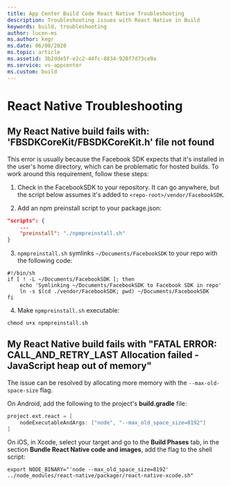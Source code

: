 ```yaml
---
title: App Center Build Code React Native Troubleshooting
description: Troubleshooting issues with React Native in Build
keywords: build, troubleshooting
author: lucen-ms
ms.author: kegr
ms.date: 06/08/2020
ms.topic: article
ms.assetid: 3b2dde5f-e2c2-44fc-8834-928f7d73ce9a
ms.service: vs-appcenter
ms.custom: build
---
```


# React Native Troubleshooting
## My React Native build fails with: 'FBSDKCoreKit/FBSDKCoreKit.h' file not found
This error is usually because the Facebook SDK expects that it's installed in the user's home directory, which can be problematic for hosted builds. To work around this requirement, follow these steps:

1. Check in the FacebookSDK to your repository. It can go anywhere, but the script below assumes it's added to `<repo-root>/vendor/FacebookSDK`.

2. Add an npm preinstall script to your package.json:
```json
"scripts": {
    ...
    "preinstall": "./npmpreinstall.sh"
}
```

3. `npmpreinstall.sh` symlinks `~/Documents/FacebookSDK` to your repo with the following code:
```shell
#!/bin/sh
if [ ! -L ~/Documents/FacebookSDK ]; then
    echo 'Symlinking ~/Documents/FacebookSDK to Facebook SDK in repo'
    ln -s $(cd ./vendor/FacebookSDK; pwd) ~/Documents/FacebookSDK
fi
```
4. Make `npmpreinstall.sh` executable: 
```shell
chmod u+x npmpreinstall.sh
```

## My React Native build fails with "FATAL ERROR: CALL_AND_RETRY_LAST Allocation failed - JavaScript heap out of memory"
The issue can be resolved by allocating more memory with the `--max-old-space-size` flag.

On Android, add the following to the project's **build.gradle** file:

```groovy
project.ext.react = [
    nodeExecutableAndArgs: ["node", "--max_old_space_size=8192"]
]
```

On iOS, in Xcode, select your target and go to the **Build Phases** tab, in the section **Bundle React Native code and images**, add the flag to the shell script:
```shell
export NODE_BINARY="'node --max_old_space_size=8192'
../node_modules/react-native/packager/react-native-xcode.sh"
```
